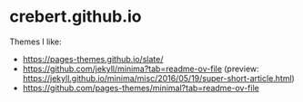 # crebert.github.io

Themes I like:

- https://pages-themes.github.io/slate/
- https://github.com/jekyll/minima?tab=readme-ov-file (preview: https://jekyll.github.io/minima/misc/2016/05/19/super-short-article.html)
- https://github.com/pages-themes/minimal?tab=readme-ov-file
